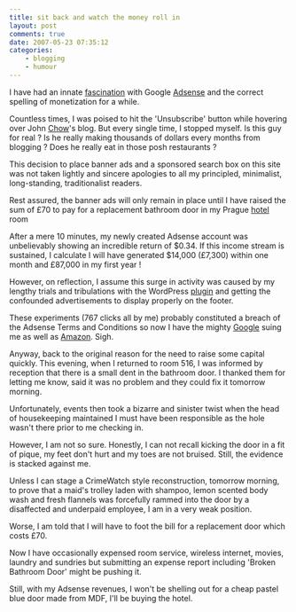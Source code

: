 ```yaml
---
title: sit back and watch the money roll in
layout: post
comments: true
date: 2007-05-23 07:35:12
categories:
    - blogging
    - humour
---
```

I have had an innate
[fascination](http://www.nbrightside.com/blog/2007/01/06/who-wants-to-be-an-adsense-millionaire/)
with Google [Adsense](http://www.google.com/adsense/) and the correct
spelling of monetization for a while.

Countless times, I was poised to hit the 'Unsubscribe' button while
hovering over John [Chow](http://www.johnchow.com/)'s blog. But every
single time, I stopped myself. Is this guy for real ? Is he really
making thousands of dollars every months from blogging ? Does he
really eat in those posh restaurants ?

This decision to place banner ads and a sponsored search box on this
site was not taken lightly and sincere apologies to all my principled,
minimalist, long-standing, traditionalist readers.

Rest assured, the banner ads will only remain in place until I have
raised the sum of &pound;70 to pay for a replacement bathroom door in
my Prague [hotel](http://www.hotel-yasmin.cz/en/location.html) room

After a mere 10 minutes, my newly created Adsense account was
unbelievably showing an incredible return of $0.34. If this income
stream is sustained, I calculate I will have generated $14,000
(&pound;7,300) within one month and &pound;87,000 in my first year !

However, on reflection, I assume this surge in activity was caused by
my lengthy trials and tribulations with the WordPress
[plugin](http://www.acmetech.com/blog/2005/07/26/adsense-deluxe-wordpress-plugin/)
and getting the confounded advertisements to display properly on the
footer.

These experiments (767 clicks all by me) probably constituted a breach
of the Adsense Terms and Conditions so now I have the mighty
[Google](http://www.google.com/) suing me as well as
[Amazon](http://www.nbrightside.com/blog/2005/12/22/confession-time/).
Sigh.

Anyway, back to the original reason for the need to raise some capital
quickly. This evening, when I returned to room 516, I was informed by
reception that there is a small dent in the bathroom door. I thanked
them for letting me know, said it was no problem and they could fix it
tomorrow morning.

Unfortunately, events then took a bizarre and sinister twist when the
head of housekeeping maintained I must have been responsible as the
hole wasn't there prior to me checking in.

However, I am not so sure. Honestly, I can not recall kicking the door
in a fit of pique, my feet don't hurt and my toes are not bruised.
Still, the evidence is stacked against me.

Unless I can stage a CrimeWatch style reconstruction, tomorrow
morning, to prove that a maid's trolley laden with shampoo, lemon
scented body wash and fresh flannels was forcefully rammed into the
door by a disaffected and underpaid employee, I am in a very weak
position.

Worse, I am told that I will have to foot the bill for a replacement
door which costs &pound;70.

Now I have occasionally expensed room service, wireless internet,
movies, laundry and sundries but submitting an expense report
including 'Broken Bathroom Door' might be pushing it.

Still, with my Adsense revenues, I won't be shelling out for a cheap
pastel blue door made from MDF, I'll be buying the hotel.
